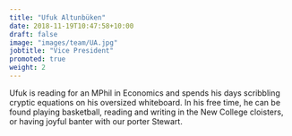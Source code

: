 ```yaml
---
title: "Ufuk Altunbüken"
date: 2018-11-19T10:47:58+10:00
draft: false
image: "images/team/UA.jpg"
jobtitle: "Vice President"
promoted: true
weight: 2
---
```


Ufuk is reading for an MPhil in Economics and spends his days scribbling cryptic equations on his oversized whiteboard. In his free time, he can be found playing basketball, reading and writing in the New College cloisters, or having joyful banter with our porter Stewart.
